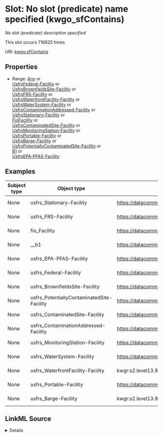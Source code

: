 

# Slot: No slot (predicate) name specified (kwgo_sfContains)


_No slot (predicate) description specified_






This slot occurs 716825 times.


URI: [kwgo:sfContains](http://stko-kwg.geog.ucsb.edu/lod/ontology/sfContains)



<!-- no inheritance hierarchy -->








## Properties

* Range: [Any](../classes/Any.md)&nbsp;or&nbsp;<br />[UsfrsFederal-Facility](../classes/UsfrsFederal-Facility.md)&nbsp;or&nbsp;<br />[UsfrsBrownfieldsSite-Facility](../classes/UsfrsBrownfieldsSite-Facility.md)&nbsp;or&nbsp;<br />[UsfrsFRS-Facility](../classes/UsfrsFRS-Facility.md)&nbsp;or&nbsp;<br />[UsfrsWaterfrontFacility-Facility](../classes/UsfrsWaterfrontFacility-Facility.md)&nbsp;or&nbsp;<br />[UsfrsWaterSystem-Facility](../classes/UsfrsWaterSystem-Facility.md)&nbsp;or&nbsp;<br />[UsfrsContaminationAddressed-Facility](../classes/UsfrsContaminationAddressed-Facility.md)&nbsp;or&nbsp;<br />[UsfrsStationary-Facility](../classes/UsfrsStationary-Facility.md)&nbsp;or&nbsp;<br />[FioFacility](../classes/FioFacility.md)&nbsp;or&nbsp;<br />[UsfrsContaminatedSite-Facility](../classes/UsfrsContaminatedSite-Facility.md)&nbsp;or&nbsp;<br />[UsfrsMonitoringStation-Facility](../classes/UsfrsMonitoringStation-Facility.md)&nbsp;or&nbsp;<br />[UsfrsPortable-Facility](../classes/UsfrsPortable-Facility.md)&nbsp;or&nbsp;<br />[UsfrsBarge-Facility](../classes/UsfrsBarge-Facility.md)&nbsp;or&nbsp;<br />[UsfrsPotentiallyContaminatedSite-Facility](../classes/UsfrsPotentiallyContaminatedSite-Facility.md)&nbsp;or&nbsp;<br />[B1](../classes/B1.md)&nbsp;or&nbsp;<br />[UsfrsEPA-PFAS-Facility](../classes/UsfrsEPA-PFAS-Facility.md)






## Examples

| Subject type | Object type | Example subject | Example object | Occurrences |
| --- | --- | --- | --- | --- |
| None | usfrs_Stationary-Facility | https://datacommons.org/browser/geoId/2303187985 | usfrsdata:d.FRS-Facility.110071537786 | 688898 |
| None | usfrs_FRS-Facility | https://datacommons.org/browser/geoId/2303187985 | usfrsdata:d.FRS-Facility.110071537786 | 716825 |
| None | fio_Facility | https://datacommons.org/browser/geoId/2303187985 | usfrsdata:d.FRS-Facility.110071537786 | 716825 |
| None | __b1 | https://datacommons.org/browser/geoId/2303187985 | usfrsdata:d.FRS-Facility.110071537786 | 716825 |
| None | usfrs_EPA-PFAS-Facility | https://datacommons.org/browser/geoId/2303181475 | usfrsdata:d.FRS-Facility.110000314295 | 27243 |
| None | usfrs_Federal-Facility | https://datacommons.org/browser/geoId/2303187985 | usfrsdata:d.FRS-Facility.110011127226 | 2889 |
| None | usfrs_BrownfieldsSite-Facility | https://datacommons.org/browser/geoId/2303187985 | usfrsdata:d.FRS-Facility.110043241177 | 10705 |
| None | usfrs_PotentiallyContaminatedSite-Facility | https://datacommons.org/browser/geoId/2303170030 | usfrsdata:d.FRS-Facility.110009291612 | 2536 |
| None | usfrs_ContaminatedSite-Facility | https://datacommons.org/browser/geoId/2303164675 | usfrsdata:d.FRS-Facility.110009337672 | 356 |
| None | usfrs_ContaminationAddressed-Facility | https://datacommons.org/browser/geoId/2303164675 | usfrsdata:d.FRS-Facility.110009337690 | 38 |
| None | usfrs_MonitoringStation-Facility | https://datacommons.org/browser/geoId/2303187985 | usfrsdata:d.FRS-Facility.110020981419 | 2330 |
| None | usfrs_WaterSystem-Facility | https://datacommons.org/browser/geoId/2303133665 | usfrsdata:d.FRS-Facility.110013131869 | 377 |
| None | usfrs_WaterfrontFacility-Facility | kwgr:s2.level13.9803959307836850176 | usfrsdata:d.FRS-Facility.110063004323 | 4 |
| None | usfrs_Portable-Facility | https://datacommons.org/browser/geoId/2303187985 | usfrsdata:d.FRS-Facility.110070144379 | 361 |
| None | usfrs_Barge-Facility | kwgr:s2.level13.9820087150551498752 | usfrsdata:d.FRS-Facility.110009668243 | 4 |




## LinkML Source

<details>

```yaml
name: kwgo_sfContains
annotations:
  __b1:
    tag: __b1
    value: 716825
  count:
    tag: count
    value: 716825
  fio_Facility:
    tag: fio_Facility
    value: 716825
  usfrs_Barge-Facility:
    tag: usfrs_Barge-Facility
    value: 4
  usfrs_BrownfieldsSite-Facility:
    tag: usfrs_BrownfieldsSite-Facility
    value: 10705
  usfrs_ContaminatedSite-Facility:
    tag: usfrs_ContaminatedSite-Facility
    value: 356
  usfrs_ContaminationAddressed-Facility:
    tag: usfrs_ContaminationAddressed-Facility
    value: 38
  usfrs_EPA-PFAS-Facility:
    tag: usfrs_EPA-PFAS-Facility
    value: 27243
  usfrs_FRS-Facility:
    tag: usfrs_FRS-Facility
    value: 716825
  usfrs_Federal-Facility:
    tag: usfrs_Federal-Facility
    value: 2889
  usfrs_MonitoringStation-Facility:
    tag: usfrs_MonitoringStation-Facility
    value: 2330
  usfrs_Portable-Facility:
    tag: usfrs_Portable-Facility
    value: 361
  usfrs_PotentiallyContaminatedSite-Facility:
    tag: usfrs_PotentiallyContaminatedSite-Facility
    value: 2536
  usfrs_Stationary-Facility:
    tag: usfrs_Stationary-Facility
    value: 688898
  usfrs_WaterSystem-Facility:
    tag: usfrs_WaterSystem-Facility
    value: 377
  usfrs_WaterfrontFacility-Facility:
    tag: usfrs_WaterfrontFacility-Facility
    value: 4
description: No slot (predicate) description specified
title: No slot (predicate) name specified
examples:
- object:
    example_object: usfrsdata:d.FRS-Facility.110071537786
    example_object_type: usfrs_Stationary-Facility
    example_predicate: kwgo:sfContains
    example_subject: https://datacommons.org/browser/geoId/2303187985
    example_subject_type: None
- object:
    example_object: usfrsdata:d.FRS-Facility.110071537786
    example_object_type: usfrs_FRS-Facility
    example_predicate: kwgo:sfContains
    example_subject: https://datacommons.org/browser/geoId/2303187985
    example_subject_type: None
- object:
    example_object: usfrsdata:d.FRS-Facility.110071537786
    example_object_type: fio_Facility
    example_predicate: kwgo:sfContains
    example_subject: https://datacommons.org/browser/geoId/2303187985
    example_subject_type: None
- object:
    example_object: usfrsdata:d.FRS-Facility.110071537786
    example_object_type: __b1
    example_predicate: kwgo:sfContains
    example_subject: https://datacommons.org/browser/geoId/2303187985
    example_subject_type: None
- object:
    example_object: usfrsdata:d.FRS-Facility.110000314295
    example_object_type: usfrs_EPA-PFAS-Facility
    example_predicate: kwgo:sfContains
    example_subject: https://datacommons.org/browser/geoId/2303181475
    example_subject_type: None
- object:
    example_object: usfrsdata:d.FRS-Facility.110011127226
    example_object_type: usfrs_Federal-Facility
    example_predicate: kwgo:sfContains
    example_subject: https://datacommons.org/browser/geoId/2303187985
    example_subject_type: None
- object:
    example_object: usfrsdata:d.FRS-Facility.110043241177
    example_object_type: usfrs_BrownfieldsSite-Facility
    example_predicate: kwgo:sfContains
    example_subject: https://datacommons.org/browser/geoId/2303187985
    example_subject_type: None
- object:
    example_object: usfrsdata:d.FRS-Facility.110009291612
    example_object_type: usfrs_PotentiallyContaminatedSite-Facility
    example_predicate: kwgo:sfContains
    example_subject: https://datacommons.org/browser/geoId/2303170030
    example_subject_type: None
- object:
    example_object: usfrsdata:d.FRS-Facility.110009337672
    example_object_type: usfrs_ContaminatedSite-Facility
    example_predicate: kwgo:sfContains
    example_subject: https://datacommons.org/browser/geoId/2303164675
    example_subject_type: None
- object:
    example_object: usfrsdata:d.FRS-Facility.110009337690
    example_object_type: usfrs_ContaminationAddressed-Facility
    example_predicate: kwgo:sfContains
    example_subject: https://datacommons.org/browser/geoId/2303164675
    example_subject_type: None
- object:
    example_object: usfrsdata:d.FRS-Facility.110020981419
    example_object_type: usfrs_MonitoringStation-Facility
    example_predicate: kwgo:sfContains
    example_subject: https://datacommons.org/browser/geoId/2303187985
    example_subject_type: None
- object:
    example_object: usfrsdata:d.FRS-Facility.110013131869
    example_object_type: usfrs_WaterSystem-Facility
    example_predicate: kwgo:sfContains
    example_subject: https://datacommons.org/browser/geoId/2303133665
    example_subject_type: None
- object:
    example_object: usfrsdata:d.FRS-Facility.110063004323
    example_object_type: usfrs_WaterfrontFacility-Facility
    example_predicate: kwgo:sfContains
    example_subject: kwgr:s2.level13.9803959307836850176
    example_subject_type: None
- object:
    example_object: usfrsdata:d.FRS-Facility.110070144379
    example_object_type: usfrs_Portable-Facility
    example_predicate: kwgo:sfContains
    example_subject: https://datacommons.org/browser/geoId/2303187985
    example_subject_type: None
- object:
    example_object: usfrsdata:d.FRS-Facility.110009668243
    example_object_type: usfrs_Barge-Facility
    example_predicate: kwgo:sfContains
    example_subject: kwgr:s2.level13.9820087150551498752
    example_subject_type: None
from_schema: fio-kg
rank: 1000
slot_uri: kwgo:sfContains
alias: kwgo_sfContains
range: Any
any_of:
- range: usfrs_Federal-Facility
- range: usfrs_BrownfieldsSite-Facility
- range: usfrs_FRS-Facility
- range: usfrs_WaterfrontFacility-Facility
- range: usfrs_WaterSystem-Facility
- range: usfrs_ContaminationAddressed-Facility
- range: usfrs_Stationary-Facility
- range: fio_Facility
- range: usfrs_ContaminatedSite-Facility
- range: usfrs_MonitoringStation-Facility
- range: usfrs_Portable-Facility
- range: usfrs_Barge-Facility
- range: usfrs_PotentiallyContaminatedSite-Facility
- range: __b1
- range: usfrs_EPA-PFAS-Facility

```
</details>